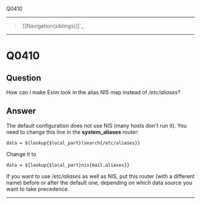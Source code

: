 Q0410

* * * * *

> \`[[Navigation(siblings)]]\`\_

* * * * *

Q0410
=====

Question
--------

How can I make Exim look in the alias NIS map instead of */etc/aliases*?

Answer
------

The default configuration does not use NIS (many hosts don't run it).
You need to change this line in the **system\_aliases** router:

    data = ${lookup{$local_part}lsearch{/etc/aliases}}

Change it to

    data = ${lookup{$local_part}nis{mail.aliases}}

If you want to use */etc/aliases* as well as NIS, put this router (with
a different name) before or after the default one, depending on which
data source you want to take precedence.

* * * * *
